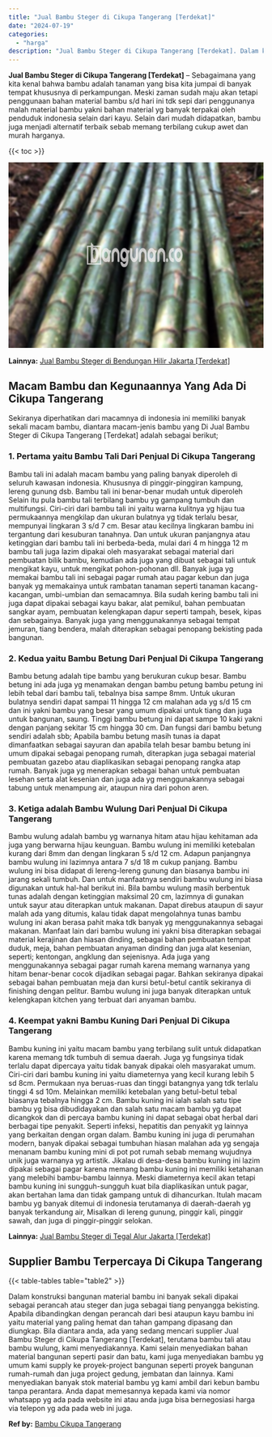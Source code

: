 ```yaml
---
title: "Jual Bambu Steger di Cikupa Tangerang [Terdekat]"
date: "2024-07-19"
categories: 
  - "harga"
description: "Jual Bambu Steger di Cikupa Tangerang [Terdekat]. Dalam konstruksi bangunan material bambu ini banyak sekali dipakai sebagai perancah atau steger dan juga se..."
---
```


**Jual Bambu Steger di Cikupa Tangerang \[Terdekat\]** – Sebagaimana yang kita kenal bahwa bambu adalah tanaman yang bisa kita jumpai di banyak tempat khususnya di perkampungan. Meski zaman sudah maju akan tetapi penggunaan bahan material bambu s/d hari ini tdk sepi dari penggunanya malah material bambu yakni bahan material yg banyak terpakai oleh penduduk indonesia selain dari kayu. Selain dari mudah didapatkan, bambu juga menjadi alternatif terbaik sebab memang terbilang cukup awet dan murah harganya.

{{< toc >}}

![Jual Bambu Steger di Cikupa Tangerang [Terdekat]](/images/jual-bambu-tali-26.png)

**Lainnya:** [Jual Bambu Steger di Bendungan Hilir Jakarta \[Terdekat\]](https://bambu.bangunan.co/jual-bambu-steger-di-bendungan-hilir-jakarta-terdekat/)

## Macam Bambu dan Kegunaannya Yang Ada Di Cikupa Tangerang

Sekiranya diperhatikan dari macamnya di indonesia ini memiliki banyak sekali macam bambu, diantara macam-jenis bambu yang Di Jual Bambu Steger di Cikupa Tangerang \[Terdekat\] adalah sebagai berikut;

### 1\. Pertama yaitu Bambu Tali Dari Penjual Di Cikupa Tangerang

Bambu tali ini adalah macam bambu yang paling banyak diperoleh di seluruh kawasan indonesia. Khususnya di pinggir-pinggiran kampung, lereng gunung dsb. Bambu tali ini benar-benar mudah untuk diperoleh Selain itu pula bambu tali terbilang bambu yg gampang tumbuh dan multifungsi. Ciri-ciri dari bambu tali ini yaitu warna kulitnya yg hijau tua permukaannya mengkilap dan ukuran bulatnya yg tidak terlalu besar, mempunyai lingkaran 3 s/d 7 cm. Besar atau kecilnya lingkaran bambu ini tergantung dari kesuburan tanahnya. Dan untuk ukuran panjangnya atau ketinggian dari bambu tali ini berbeda-beda, mulai dari 4 m hingga 12 m bambu tali juga lazim dipakai oleh masyarakat sebagai material dari pembuatan bilik bambu, kemudian ada juga yang dibuat sebagai tali untuk mengikat kayu, untuk mengikat pohon-pohonan dll. Banyak juga yg memakai bambu tali ini sebagai pagar rumah atau pagar kebun dan juga banyak yg memakainya untuk rambatan tanaman seperti tanaman kacang-kacangan, umbi-umbian dan semacamnya. Bila sudah kering bambu tali ini juga dapat dipakai sebagai kayu bakar, alat pemikul, bahan pembuatan sangkar ayam, pembuatan kelengkapan dapur seperti tampah, besek, kipas dan sebagainya. Banyak juga yang menggunakannya sebagai tempat jemuran, tiang bendera, malah diterapkan sebagai penopang bekisting pada bangunan.

### 2\. Kedua yaitu Bambu Betung Dari Penjual Di Cikupa Tangerang

Bambu betung adalah tipe bambu yang berukuran cukup besar. Bambu betung ini ada juga yg menamakan dengan bambu petung bambu petung ini lebih tebal dari bambu tali, tebalnya bisa sampe 8mm. Untuk ukuran bulatnya sendiri dapat sampai 11 hingga 12 cm malahan ada yg s/d 15 cm dan ini yakni bambu yang besar yang umum dipakai untuk tiang dan juga untuk bangunan, saung. Tinggi bambu betung ini dapat sampe 10 kaki yakni dengan panjang sekitar 15 cm hingga 30 cm. Dan fungsi dari bambu betung sendiri adalah sbb; Apabila bambu betung masih tunas ia dapat dimanfaatkan sebagai sayuran dan apabila telah besar bambu betung ini umum dipakai sebagai penopang rumah, diterapkan juga sebagai material pembuatan gazebo atau diaplikasikan sebagai penopang rangka atap rumah. Banyak juga yg menerapkan sebagai bahan untuk pembuatan lesehan serta alat kesenian dan juga ada yg menggunakannya sebagai tabung untuk menampung air, ataupun nira dari pohon aren.

### 3\. Ketiga adalah Bambu Wulung Dari Penjual Di Cikupa Tangerang

Bambu wulung adalah bambu yg warnanya hitam atau hijau kehitaman ada juga yang berwarna hijau keunguan. Bambu wulung ini memiliki ketebalan kurang dari 8mm dan dengan lingkaran 5 s/d 12 cm. Adapun panjangnya bambu wulung ini lazimnya antara 7 s/d 18 m cukup panjang. Bambu wulung ini bisa didapat di lereng-lereng gunung dan biasanya bambu ini jarang sekali tumbuh. Dan untuk manfaatnya sendiri bambu wulung ini biasa digunakan untuk hal-hal berikut ini. Bila bambu wulung masih berbentuk tunas adalah dengan ketinggian maksimal 20 cm, lazimnya di gunakan untuk sayur atau diterapkan untuk makanan. Dapat direbus ataupun di sayur malah ada yang ditumis, kalau tidak dapat mengolahnya tunas bambu wulung ini akan berasa pahit maka tdk banyak yg menggunakannya sebagai makanan. Manfaat lain dari bambu wulung ini yakni bisa diterapkan sebagai material kerajinan dan hiasan dinding, sebagai bahan pembuatan tempat duduk, meja, bahan pembuatan anyaman dinding dan juga alat kesenian, seperti; kentongan, angklung dan sejenisnya. Ada juga yang menggunakannya sebagai pagar rumah karena memang warnanya yang hitam benar-benar cocok dijadikan sebagai pagar. Bahkan sekiranya dipakai sebagai bahan pembuatan meja dan kursi betul-betul cantik sekiranya di finishing dengan pelitur. Bambu wulung ini juga banyak diterapkan untuk kelengkapan kitchen yang terbuat dari anyaman bambu.

### 4\. Keempat yakni Bambu Kuning Dari Penjual Di Cikupa Tangerang

Bambu kuning ini yaitu macam bambu yang terbilang sulit untuk didapatkan karena memang tdk tumbuh di semua daerah. Juga yg fungsinya tidak terlalu dapat dipercaya yaitu tidak banyak dipakai oleh masyarakat umum. Ciri-ciri dari bambu kuning ini yaitu diameternya yang kecil kurang lebih 5 sd 8cm. Permukaan nya beruas-ruas dan tinggi batangnya yang tdk terlalu tinggi 4 sd 10m. Melainkan memiliki ketebalan yang betul-betul tebal biasanya tebalnya hingga 2 cm. Bambu kuning ini ialah salah satu tipe bambu yg bisa dibudidayakan dan salah satu macam bambu yg dapat dicangkok dan di percaya bambu kuning ini dapat sebagai obat herbal dari berbagai tipe penyakit. Seperti infeksi, hepatitis dan penyakit yg lainnya yang berkaitan dengan organ dalam. Bambu kuning ini juga di perumahan modern, banyak dipakai sebagai tumbuhan hiasan malahan ada yg sengaja menanam bambu kuning mini di pot pot rumah sebab memang wujudnya unik juga warnanya yg artistik. Jikalau di desa-desa bambu kuning ini lazim dipakai sebagai pagar karena memang bambu kuning ini memiliki ketahanan yang melebihi bambu-bambu lainnya. Meski diameternya kecil akan tetapi bambu kuning ini sungguh-sungguh kuat bila diaplikasikan untuk pagar, akan bertahan lama dan tidak gampang untuk di dihancurkan. Itulah macam bambu yg banyak ditemui di indonesia terutamanya di daerah-daerah yg banyak terkandung air, Misalkan di lereng gunung, pinggir kali, pinggir sawah, dan juga di pinggir-pinggir selokan.

**Lainnya:** [Jual Bambu Steger di Tegal Alur Jakarta \[Terdekat\]](https://bambu.bangunan.co/jual-bambu-steger-di-tegal-alur-jakarta-terdekat/)

## Supplier Bambu Terpercaya Di Cikupa Tangerang

{{< table-tables table="table2" >}}

Dalam konstruksi bangunan material bambu ini banyak sekali dipakai sebagai perancah atau steger dan juga sebagai tiang penyangga bekisting. Apabila dibandingkan dengan perancah dari besi ataupun kayu bambu ini yaitu material yang paling hemat dan tahan gampang dipasang dan diungkap. Bila diantara anda, ada yang sedang mencari supplier Jual Bambu Steger di Cikupa Tangerang \[Terdekat\], terutama bambu tali atau bambu wulung, kami menyediakannya. Kami selain menyediakan bahan material bangunan seperti pasir dan batu, kami juga menyediakan bambu yg umum kami supply ke proyek-project bangunan seperti proyek bangunan rumah-rumah dan juga project gedung, jembatan dan lainnya. Kami menyediakan banyak stok material bambu yg kami ambil dari kebun bambu tanpa perantara. Anda dapat memesannya kepada kami via nomor whatsapp yg ada pada website ini atau anda juga bisa bernegosiasi harga via telepon yg ada pada web ini juga.

**Ref by:** [Bambu Cikupa Tangerang](https://id.wikipedia.org/wiki/Bambu)
